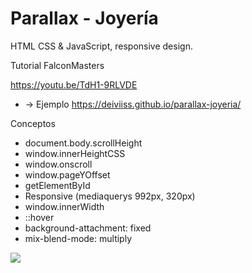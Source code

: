 # Parallax - Joyería
HTML CSS &amp; JavaScript, responsive design.

Tutorial FalconMasters

https://youtu.be/TdH1-9RLVDE

- -> Ejemplo https://deiviiss.github.io/parallax-joyeria/

Conceptos

- document.body.scrollHeight 
- window.innerHeightCSS
- window.onscroll
- window.pageYOffset
- getElementById
- Responsive (mediaquerys 992px, 320px)
- window.innerWidth
- ::hover
- background-attachment: fixed
- mix-blend-mode: multiply


![](https://repository-images.githubusercontent.com/396173343/e14fc775-a91d-4e04-99ee-401c87259779)
